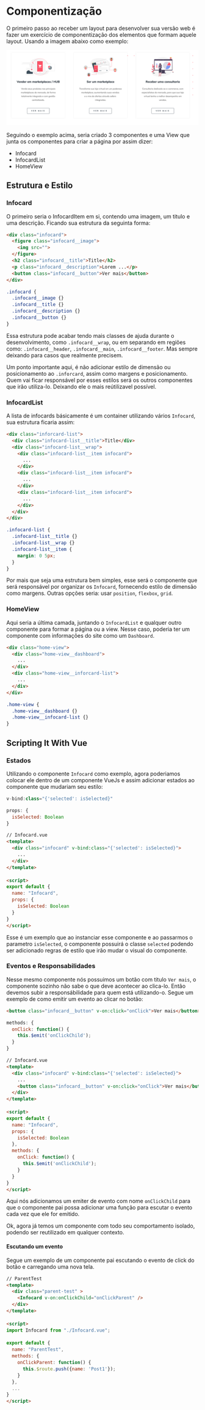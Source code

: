 # Componentização

O primeiro passo ao receber um layout para desenvolver sua versão web é fazer um exercício de componentização dos elementos que formam aquele layout. Usando a imagem abaixo como exemplo:

![Layout](./layout2.png)

Seguindo o exemplo acima, seria criado 3 componentes e uma View que junta os componentes para criar a página por assim dizer:

- Infocard
- InfocardList
- HomeView

## Estrutura e Estilo

### Infocard

O primeiro seria o InfocardItem em si, contendo uma imagem, um titulo e uma descrição. Ficando sua estrutura da seguinta forma:

```html
<div class="infocard">
  <figure class="infocard__image">
    <img src="">
  </figure>
  <h2 class="infocard__title">Title</h2>
  <p class="infocard__description">Lorem ...</p>
  <button class="infocard__button">Ver mais</button>
</div>
```

```scss
.infocard {
  .infocard__image {}
  .infocard__title {}
  .infocard__description {}
  .infocard__button {}
}
```

Essa estrutura pode acabar tendo mais classes de ajuda durante o desenvolvimento, como `.infocard__wrap`, ou em separando em regiões como: `.infocard__header`, `.infocard__main`, `.infocard__footer`. Mas sempre deixando para casos que realmente precisem.

Um ponto importante aqui, é não adicionar estilo de dimensão ou posicionamento ao  `.inforcard`, assim como margens e posicionamento. Quem vai ficar responsável por esses estilos será os outros componentes que irão utiliza-lo. Deixando ele o mais reútilizavel possível.

### InfocardList

A lista de infocards básicamente é um container utilizando vários `Infocard`, sua estrutura ficaria assim:

```html
<div class="inforcard-list">
  <div class="infocard-list__title">Title</div>
  <div class="infocard-list__wrap">
    <div class="infocard-list__item infocard">
      ...
    </div>
    <div class="infocard-list__item infocard">
      ...
    </div>
    <div class="infocard-list__item infocard">
      ...
    </div>
  </div>
</div>
```

```scss
.infocard-list {
  .infocard-list__title {}
  .infocard-list__wrap {}
  .infocard-list__item {
    margin: 0 5px;
  }
}
```

Por mais que seja uma estrutura bem simples, esse será o componente que será responsável por organizar os `Infocard`, fornecendo estilo de dimensão como margens. Outras opções seria: usar `position`, `flexbox`, `grid`.


### HomeView

Aqui seria a última camada, juntando o `InfocardList` e qualquer outro componente para formar a página ou a view. Nesse caso, poderia ter um componente com informações do site como um `Dashboard`.

```html
<div class="home-view">
  <div class="home-view__dashboard">
    ...
  </div>
  <div class="home-view__inforcard-list">
    ...
  </div>
</div>
```

```scss
.home-view {
  .home-view__dashboard {}
  .home-view__infocard-list {}
}
```

## Scripting It With Vue

### Estados

Utilizando o componente `Infocard` como exemplo, agora poderiamos colocar ele dentro de um componente VueJs e assim adicionar estados ao componente que mudariam seu estilo:

```js
v-bind:class="{'selected': isSelected}"
```

```js
props: {
  isSelected: Boolean
}
```

```html
// Infocard.vue
<template>
  <div class="infocard" v-bind:class="{'selected': isSelected}">
    ...
  </div>
</template>

<script>
export default {
  name: "Infocard",
  props: {
    isSelected: Boolean
  }
}
</script>
```

Esse é um exemplo que ao instanciar esse componente e ao passarmos o parametro `isSelected`, o componente possuirá o classe `selected` podendo ser adicionado regras de estilo que irão mudar o visual do componente.

### Eventos e Responsabilidades

Nesse mesmo componente nós possuimos um botão com titulo `Ver mais`, o componente sozinho não sabe o que deve acontecer ao clica-lo. Então devemos subir a responsábilidade para quem está utilizando-o. Segue um exemplo de como emitir um evento ao clicar no botão:

```html
<button class="infocard__button" v-on:click="onClick">Ver mais</button>
```

```js
methods: {
  onClick: function() {
    this.$emit('onClickChild');
  }
}
```

```html
// Infocard.vue
<template>
  <div class="infocard" v-bind:class="{'selected': isSelected}">
    ...
    <button class="infocard__button" v-on:click="onClick">Ver mais</button>
  </div>
</template>

<script>
export default {
  name: "Infocard",
  props: {
    isSelected: Boolean
  },
  methods: {
    onClick: function() {
      this.$emit('onClickChild');
    }
  }
}
</script>
```

Aqui nós adicionamos um emiter de evento com nome `onClickChild` para que o componente pai possa adicionar uma função para escutar o evento cada vez que ele for emitido. 

Ok, agora já temos um componente com todo seu comportamento isolado, podendo ser reutilizado em qualquer contexto. 

#### Escutando um evento

Segue um exemplo de um componente pai escutando o evento de click do botão e carregando uma nova tela.

```html
// ParentTest
<template>
  <div class="parent-test" >
    <Infocard v-on:onClickChild="onClickParent" />
  </div>
</template>

<script>
import Infocard from "./Infocard.vue";

export default {
  name: "ParentTest",
  methods: {
    onClickParent: function() {
      this.$route.push({name: 'Post1'});
    }
  },
  ...
}
</script>
```

